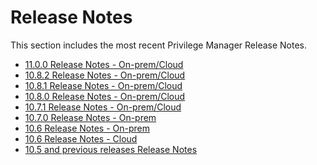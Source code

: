[title]: # (Release Notes)
[tags]: # (read me)
[priority]: # (30000)
# Release Notes

This section includes the most recent Privilege Manager Release Notes.

* [11.0.0 Release Notes - On-prem/Cloud](11.0.0-combined.md)
* [10.8.2 Release Notes - On-prem/Cloud](10.8.2-combined.md)
* [10.8.1 Release Notes - On-prem/Cloud](10.8.1-combined.md)
* [10.8.0 Release Notes - On-prem/Cloud](10.8-combined.md)
* [10.7.1 Release Notes - On-prem/Cloud](10.7.1-combined.md)
* [10.7.0 Release Notes - On-prem](10.7-on-prem.md)
* [10.6 Release Notes - On-prem](10.6-on-prem.md)
* [10.6 Release Notes - Cloud](10.6-cloud.md)
* [10.5 and previous releases Release Notes](10.5-prior.md)
